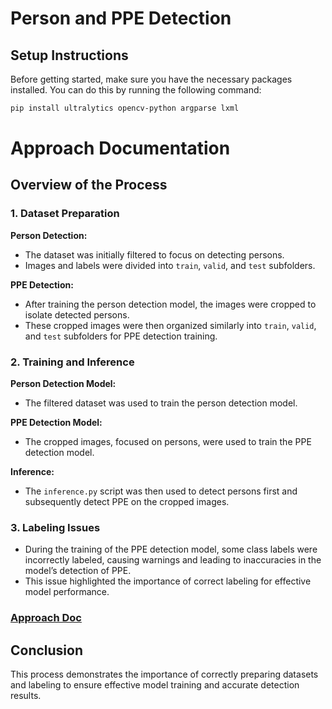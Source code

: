 # Person and PPE Detection

## Setup Instructions

Before getting started, make sure you have the necessary packages installed. You can do this by running the following command:

```bash
pip install ultralytics opencv-python argparse lxml
```

# Approach Documentation
## Overview of the Process

### 1. Dataset Preparation

**Person Detection:**

- The dataset was initially filtered to focus on detecting persons.
- Images and labels were divided into `train`, `valid`, and `test` subfolders.

**PPE Detection:**

- After training the person detection model, the images were cropped to isolate detected persons.
- These cropped images were then organized similarly into `train`, `valid`, and `test` subfolders for PPE detection training.

### 2. Training and Inference

**Person Detection Model:**

- The filtered dataset was used to train the person detection model.

**PPE Detection Model:**

- The cropped images, focused on persons, were used to train the PPE detection model.

**Inference:**

- The `inference.py` script was then used to detect persons first and subsequently detect PPE on the cropped images.

### 3. Labeling Issues

- During the training of the PPE detection model, some class labels were incorrectly labeled, causing warnings and leading to inaccuracies in the model’s detection of PPE.
- This issue highlighted the importance of correct labeling for effective model performance.

### [Approach Doc](https://docs.google.com/document/d/1tld96ulpa4bboxbn4vVffRZV3me5BcoesNQqwI08WBI/edit?usp=sharing)

## Conclusion

This process demonstrates the importance of correctly preparing datasets and labeling to ensure effective model training and accurate detection results.


